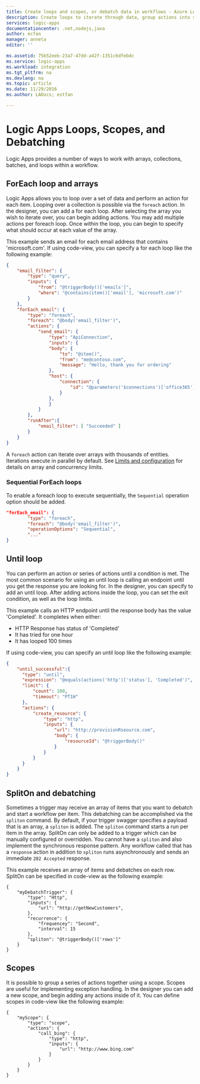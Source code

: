 ```yaml
---
title: Create loops and scopes, or debatch data in workflows - Azure Logic Apps | Microsoft Docs
description: Create loops to iterate through data, group actions into scopes, or debatch data to start more workflows in Azure Logic Apps.
services: logic-apps
documentationcenter: .net,nodejs,java
author: ecfan
manager: anneta
editor: ''

ms.assetid: 75b52eeb-23a7-47dd-a42f-1351c6dfebdc
ms.service: logic-apps
ms.workload: integration
ms.tgt_pltfrm: na
ms.devlang: na
ms.topic: article
ms.date: 11/29/2016
ms.author: LADocs; estfan

---
```

# Logic Apps Loops, Scopes, and Debatching
  
Logic Apps provides a number of ways to work with arrays, collections, batches, and loops within a workflow.
  
## ForEach loop and arrays
  
Logic Apps allows you to loop over a set of data and perform an action for each item.  Looping over a collection is possible via the `foreach` action.  In the designer, you can add a for each loop.  After selecting the array you wish to iterate over, you can begin adding actions.  You may add multiple actions per foreach loop.  Once within the loop, you can begin to specify what should occur at each value of the array.

  This example sends an email for each email address that contains 'microsoft.com'. If using code-view, you can specify a for each loop like the following example:

``` json
{
    "email_filter": {
        "type": "query",
        "inputs": {
            "from": "@triggerBody()['emails']",
            "where": "@contains(item()['email'], 'microsoft.com')"
        }
    },
    "forEach_email": {
        "type": "foreach",
        "foreach": "@body('email_filter')",
        "actions": {
            "send_email": {
                "type": "ApiConnection",
                "inputs": {
                "body": {
                    "to": "@item()",
                    "from": "me@contoso.com",
                    "message": "Hello, thank you for ordering"
                },
                "host": {
                    "connection": {
                        "id": "@parameters('$connections')['office365']['connection']['id']"
                    }
                },
                }
            }
        },
        "runAfter":{
            "email_filter": [ "Succeeded" ]
        }
    }
}
```
  
  A `foreach` action can iterate over arrays with thousands of entities.  Iterations execute in parallel by default.  See [Limits and configuration](logic-apps-limits-and-config.md) for details on array and concurrency limits.

### Sequential ForEach loops

To enable a foreach loop to execute sequentially, the `Sequential` operation option should be added.

``` json
"forEach_email": {
        "type": "foreach",
        "foreach": "@body('email_filter')",
        "operationOptions": "Sequential",
        "..."
}
```
  
## Until loop
  
  You can perform an action or series of actions until a condition is met.  The most common scenario for using an until loop is calling an endpoint until you get the response you are looking for.  In the designer, you can specify to add an until loop.  After adding actions inside the loop, you can set the exit condition, as well as the loop limits.
  
  This example calls an HTTP endpoint until the response body has the value 'Completed'.  It completes when either: 
  
  * HTTP Response has status of 'Completed'
  * It has tried for one hour
  * It has looped 100 times
  
  If using code-view, you can specify an until loop like the following example:
  
  ``` json
  {
      "until_successful":{
        "type": "until",
        "expression": "@equals(actions('http')['status'], 'Completed')",
        "limit": {
            "count": 100,
            "timeout": "PT1H"
        },
        "actions": {
            "create_resource": {
                "type": "http",
                "inputs": {
                    "url": "http://provisionRseource.com",
                    "body": {
                        "resourceId": "@triggerBody()"
                    }
                }
            }
        }
      }
  }
  ```
  
## SplitOn and debatching

Sometimes a trigger may receive an array of items that you want to debatch and start a workflow per item.  This debatching can be accomplished via the `spliton` command.  By default, if your trigger swagger specifies a payload that is an array, a `spliton` is added. The `spliton` command starts a run per item in the array.  SplitOn can only be added to a trigger which can be manually configured or overridden. You cannot have a `spliton` and also implement the synchronous response pattern.  Any workflow called that has a `response` action in addition to `spliton` runs asynchronously and sends an immediate `202 Accepted` response.  

  This example receives an array of items and debatches on each row. SplitOn can be specified in code-view as the following example:

```
{
    "myDebatchTrigger": {
        "type": "Http",
        "inputs": {
            "url": "http://getNewCustomers",
        },
        "recurrence": {
            "frequencey": "Second",
            "interval": 15
        },
        "spliton": "@triggerBody()['rows']"
    }
}
```

## Scopes

It is possible to group a series of actions together using a scope.  Scopes are useful for implementing exception handling.  In the designer you can add a new scope, and begin adding any actions inside of it.  You can define scopes in code-view like the following example:


```
{
    "myScope": {
        "type": "scope",
        "actions": {
            "call_bing": {
                "type": "http",
                "inputs": {
                    "url": "http://www.bing.com"
                }
            }
        }
    }
}
```
